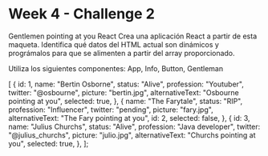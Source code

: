 # Week 4 - Challenge 2
Gentlemen pointing at you React
Crea una aplicación React a partir de esta maqueta. Identifica qué datos del HTML actual son dinámicos y prográmalos para que se alimenten a partir del array proporcionado.

Utiliza los siguientes componentes: App, Info, Button, Gentleman

[
  {
    id: 1,
    name: "Bertin Osborne",
    status: "Alive",
    profession: "Youtuber",
    twitter: "@osbourne",
    picture: "bertin.jpg",
    alternativeText: "Osbourne pointing at you",
    selected: true,
  },
  {
    name: "The Farytale",
    status: "RIP",
    profession: "Influencer",
    twitter: "pending",
    picture: "fary.jpg",
    alternativeText: "The Fary pointing at you",
    id: 2,
    selected: false,
  },
  {
    id: 3,
    name: "Julius Churchs",
    status: "Alive",
    profession: "Java developer",
    twitter: "@julius_churchs",
    picture: "julio.jpg",
    alternativeText: "Churchs pointing at you",
    selected: true,
  },
];